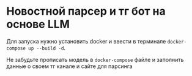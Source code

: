 # Новостной парсер и тг бот на основе LLM
Для запуска нужно установить docker и ввести в терминале ```docker-compose up --build -d```.

Не забудьте прописать модель в `docker-compose` файле и заполнить данные о своем тг канале и сайте для парсинга
